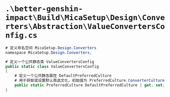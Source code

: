 # `.\better-genshin-impact\Build\MicaSetup\Design\Converters\Abstraction\ValueConvertersConfig.cs`

```cs
# 定义命名空间 MicaSetup.Design.Converters
﻿namespace MicaSetup.Design.Converters;

# 定义一个公共静态类 ValueConvertersConfig
public static class ValueConvertersConfig
{
    # 定义一个公共静态属性 DefaultPreferredCulture
    # 用于获取或设置默认首选文化，初始值为 PreferredCulture.ConverterCulture
    public static PreferredCulture DefaultPreferredCulture { get; set; } = PreferredCulture.ConverterCulture;
}
```
